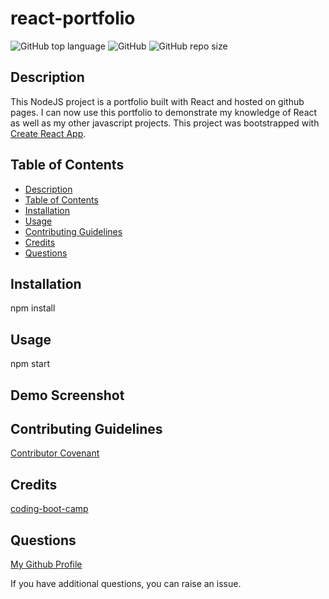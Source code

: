 # react-portfolio

![GitHub top language](https://img.shields.io/github/languages/top/Disha2022/react-portfolio)
![GitHub](https://img.shields.io/github/license/Disha2022/react-portfolio)
![GitHub repo size](https://img.shields.io/github/repo-size/Disha2022/react-portfolio)

## Description

 This NodeJS project is a portfolio built with React and hosted on github pages. I can now use this portfolio to demonstrate my knowledge of React as well as my other javascript projects. This project was bootstrapped with [Create React App](https://github.com/facebook/create-react-app).

## Table of Contents

- [Description](#description)
- [Table of Contents](#table-of-contents)
- [Installation](#installation)
- [Usage](#usage)
- [Contributing Guidelines](#contributing-guidelines)
- [Credits](#credits)
- [Questions](#questions)

## Installation

npm install

## Usage

npm start

## Demo Screenshot



## Contributing Guidelines

[Contributor Covenant](https://www.contributor-covenant.org/)

## Credits

[coding-boot-camp](https://coding-boot-camp.github.io/full-stack)

## Questions

[My Github Profile](https://github.com/Disha2022)

If you have additional questions, you can raise an issue.
